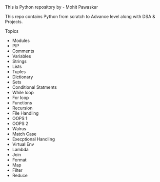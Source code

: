 This is Python repository by - Mohit Pawaskar

This repo contains Python from scratch to Advance level along with DSA & Projects.

Topics 

- Modules
- PIP
- Comments
- Variables
- Strings
- Lists
- Tuples
- Dictionary
- Sets
- Conditional Statments
- While loop
- For loop
- Functions
- Recursion
- File Handling
- OOPS 1
- OOPS 2
- Walrus
- Match Case
- Execptional Handling
- Virtual Env
- Lambda
- Join
- Format
- Map
- Filter
- Reduce